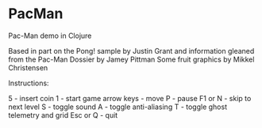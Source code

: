 PacMan
======

Pac-Man demo in Clojure

Based in part on the Pong! sample by Justin Grant
and information gleaned from the Pac-Man Dossier by Jamey Pittman
Some fruit graphics by Mikkel Christensen

Instructions:

5 - insert coin
1 - start game
arrow keys - move
P - pause
F1 or N - skip to next level
S - toggle sound
A - toggle anti-aliasing
T - toggle ghost telemetry and grid
Esc or Q - quit
